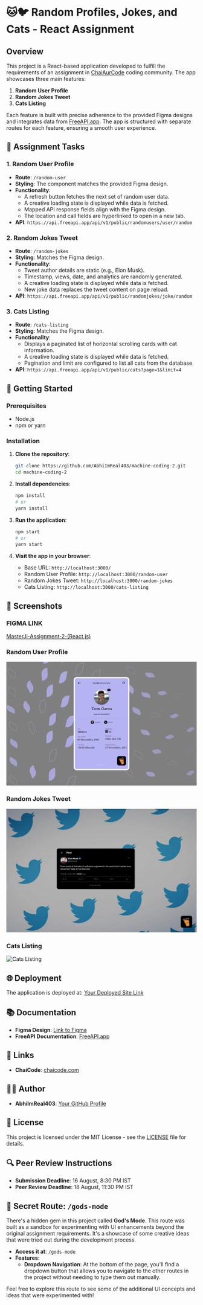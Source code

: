 # 🐱🐦 Random Profiles, Jokes, and Cats - React Assignment

## Overview

This project is a React-based application developed to fulfill the requirements of an assignment in [ChaiAurCode](https://chaicode.com) coding community. The app showcases three main features:

1. **Random User Profile**
2. **Random Jokes Tweet**
3. **Cats Listing**

Each feature is built with precise adherence to the provided Figma designs and integrates data from [FreeAPI.app](https://freeapi.app). The app is structured with separate routes for each feature, ensuring a smooth user experience.

## 🎯 Assignment Tasks

### 1. Random User Profile

- **Route**: `/random-user`
- **Styling**: The component matches the provided Figma design.
- **Functionality**:
  - A refresh button fetches the next set of random user data.
  - A creative loading state is displayed while data is fetched.
  - Mapped API response fields align with the Figma design.
  - The location and call fields are hyperlinked to open in a new tab.
- **API**: `https://api.freeapi.app/api/v1/public/randomusers/user/random`

### 2. Random Jokes Tweet

- **Route**: `/random-jokes`
- **Styling**: Matches the Figma design.
- **Functionality**:
  - Tweet author details are static (e.g., Elon Musk).
  - Timestamp, views, date, and analytics are randomly generated.
  - A creative loading state is displayed while data is fetched.
  - New joke data replaces the tweet content on page reload.
- **API**: `https://api.freeapi.app/api/v1/public/randomjokes/joke/random`

### 3. Cats Listing

- **Route**: `/cats-listing`
- **Styling**: Matches the Figma design.
- **Functionality**:
  - Displays a paginated list of horizontal scrolling cards with cat information.
  - A creative loading state is displayed while data is fetched.
  - Pagination and limit are configured to list all cats from the database.
- **API**: `https://api.freeapi.app/api/v1/public/cats?page=1&limit=4`

## 🚀 Getting Started

### Prerequisites

- Node.js
- npm or yarn

### Installation

1. **Clone the repository**:

   ```bash
   git clone https://github.com/AbhiImReal403/machine-coding-2.git
   cd machine-coding-2
   ```

2. **Install dependencies**:

   ```bash
   npm install
   # or
   yarn install
   ```

3. **Run the application**:

   ```bash
   npm start
   # or
   yarn start
   ```

4. **Visit the app in your browser**:
   - Base URL: `http://localhost:3000/`
   - Random User Profile: `http://localhost:3000/random-user`
   - Random Jokes Tweet: `http://localhost:3000/random-jokes`
   - Cats Listing: `http://localhost:3000/cats-listing`

## 📸 Screenshots

### FIGMA LINK

[MasterJi-Assignment-2-(React.js)](<https://www.figma.com/design/lZnq8DrxXMN6hdRIUHjKdc/MasterJi-Assignment-2-(React.js)?node-id=0-1&t=VNbsshdPocye2yJl-1>)

### Random User Profile

![Random User Profile](./screenshots/random-user.svg)

### Random Jokes Tweet

![Random Jokes Tweet](./screenshots/random-jokes.svg)

### Cats Listing

![Cats Listing](./screenshots/cats-listing.svg)

## 🌐 Deployment

The application is deployed at: [Your Deployed Site Link](#)

## 📚 Documentation

- **Figma Design**: [Link to Figma](#)
- **FreeAPI Documentation**: [FreeAPI.app](https://freeapi.app)

## 🔗 Links

- **ChaiCode**: [chaicode.com](https://chaicode.com)

## 👩‍💻 Author

- **AbhiImReal403**: [Your GitHub Profile](https://github.com/AbhiImReal403)

## 📝 License

This project is licensed under the MIT License - see the [LICENSE](LICENSE) file for details.

## 🔍 Peer Review Instructions

- **Submission Deadline**: 16 August, 8:30 PM IST
- **Peer Review Deadline**: 18 August, 11:30 PM IST

## 🧪 Secret Route: `/gods-mode`

There's a hidden gem in this project called **God's Mode**. This route was built as a sandbox for experimenting with UI enhancements beyond the original assignment requirements. It's a showcase of some creative ideas that were tried out during the development process.

- **Access it at**: `/gods-mode`
- **Features**:
  - **Dropdown Navigation**: At the bottom of the page, you'll find a dropdown button that allows you to navigate to the other routes in the project without needing to type them out manually.

Feel free to explore this route to see some of the additional UI concepts and ideas that were experimented with!

